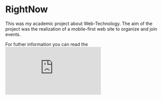 # RightNow
This was my academic project about Web-Technology. 
The aim of the project was the realization of a mobile-first web site to organize and join events. 

For futher information you can read the ![presentation](https://github.com/MatteoRagazzini/RightNow/blob/master/doc/report.pdf)
